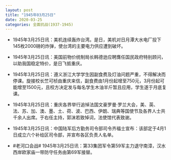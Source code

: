 ```yaml
---
layout: post
title: "1945年03月25日"
date: 2020-03-25
categories: 全面抗战(1937-1945)
---
```


<meta name="referrer" content="no-referrer" />

- 1945年3月25日讯：美机连续轰炸台湾。是日，美机对日月潭大水电厂投下145枚2000磅的炸弹，使台湾的主要电力供应遭到破坏。 

- 1945年3月25日讯：美国前物价统制局长韩德逊应聘膺任国民政府特别顾问，以助我国稳定特价，是日飞抵重庆。 

- 1945年3月25日讯：遵义浙江大学学生因副食费及灯油问题严重，不得解决而停课。旋接校长竺可桢由重庆来信，副食费由1月份起增至750元，3月份起可能增至1500元，且校方决定发与每名学生木油半斤暂且应用，学生遂于月底复课。 

- 1945年3月25日讯：重庆各界举行追悼法国文豪罗曼·罗兰大会，美、英、法、苏、加、澳、墨、土、荷、波、巴西、伊朗、瑞典等国使节及各界人士共千余人出席。于右任主持，郭沫若致悼词，法使馆代表致谢。 

- 1945年3月25日讯：中国陆军后方勤务司令部司令齐福士宣布：该部定于4月1日成立六个补给区司令部，并宣布各区负责人名单。 

- #老河口会战# 1945年3月25日讯：第33集团军令第59军主力退守南漳，汉水西岸欧家庙一带防守任务由第69军接替。 

